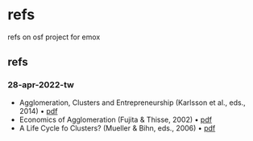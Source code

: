 # refs
refs on osf project for emox


## refs
### 28-apr-2022-tw
+ Agglomeration, Clusters and Entrepreneurship (Karlsson et al., eds., 2014) &bull; [pdf](https://osf.io/mqb93/)
+ Economics of Agglomeration (Fujita & Thisse, 2002) &bull; [pdf](https://osf.io/udza9/)
+ A Life Cycle fo Clusters? (Mueller & Bihn, eds., 2006) &bull; [pdf](https://osf.io/qadp2/)
